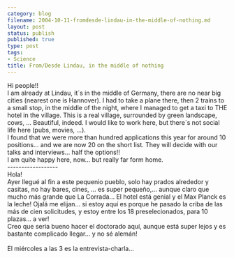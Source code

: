 ```yaml
--- 
category: blog
filename: 2004-10-11-fromdesde-lindau-in-the-middle-of-nothing.md
layout: post
status: publish
published: true
type: post
tags: 
- Science
title: From/Desde Lindau, in the middle of nothing
---
```

Hi people!!
<br />I am already at Lindau, it´s in the middle of Germany, there are no near big cities (nearest one is Hannover). I had to take a plane there, then 2 trains to a small stop, in the middle of the night, where I managed to get a taxi to THE hotel in the village. This is a real village, surrounded by green landscape, cows, ... Beautiful, indeed. I would like to work here, but there´s not social life here (pubs, movies, ...).
<br />I found that we were more than hundred applications this year for around 10 positions... and we are now 20 on the short list. They will decide with our talks and interviews... half the options!!
<br />I am quite happy here, now... but really far form home.
<br />------------------
<br />Hola!
<br />Ayer llegué al fin a este pequenio pueblo, solo hay prados alrededor y casitas, no hay bares, cines, ... es super pequeño,... aunque claro que mucho más grande que La Corrada... El hotel está genial y el Max Planck es la leche! Ojalá me elijan... si estoy aquí es porque he pasado la criba de las más de cien solicitudes, y estoy entre los 18 preselecionados, para 10 plazas...  a ver!
<br />Creo que seria bueno hacer el doctorado aquí, aunque está super lejos y es bastante complicado llegar... y no sé alemán!
<br /><br />El miércoles a las 3 es la entrevista-charla...
<br />
